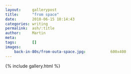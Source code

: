 ```yaml
---
layout:     gallerypost
title:      "from space"
date:       2010-06-15 10:14:43
categories: writing
permalink:  ash/:title
author:     Martin
meta:
tags:       []
images:
    back-in-80s/from-outa-space.jpg:           600x400
---
```


{% include gallery.html %}

